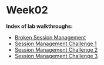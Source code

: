 # Week02
**Index of lab walkthroughs:**

* [Broken Session Management]
* [Session Management Challenge 1]
* [Session Management Challenge 2]
* [Session Management Challenge 3]

[Broken Session Management]: https://github.com/colton-gabertan/SecurityShepherdLabs/blob/Broken-Session-Management/README.md
[Session Management Challenge 1]: https://github.com/colton-gabertan/SecurityShepherdLabs/blob/Session-Management-Challenge-1/README.md
[Session Management Challenge 2]: https://github.com/colton-gabertan/SecurityShepherdLabs/blob/Session-Management-Challenge-2/README.md
[Session Management Challenge 3]: https://github.com/colton-gabertan/SecurityShepherdLabs/blob/Session-Management-Challenge-3/README.md
